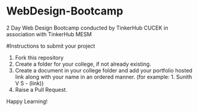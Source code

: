 # WebDesign-Bootcamp
2 Day Web Design Bootcamp conducted by TinkerHub CUCEK in association with TinkerHub MESM

#Instructions to submit your project

1. Fork this repository
2. Create a folder for your college, if not already existing.
3. Create a document in your college folder and add your portfolio hosted link along with your name in an ordered manner.
(for example: 1. Sunith V S - (link))
4. Raise a Pull Request.

Happy Learning!
